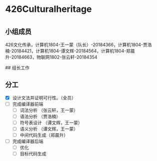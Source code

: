# 426Culturalheritage
#
## 小组成员
426文化传承，计算机1804-王一蒙（队长）-20184366，计算机1804-贾浩楠-20184421，计算机1804-谭文辉-20184564，计算机1804-郑晨升-20184663，物联网1802-张云轩-20184354

## 组长工作

## 分工
- [x] 设计文法并证明可行性。（全员）
- [ ] 完成编译器前端
  - [ ] 词法分析    （张云轩，王一蒙）
  - [ ] 语法分析    （贾浩楠）
  - [ ] 符号表设计  （谭文辉，王一蒙）
  - [ ] 语义分析    （谭文辉，王一蒙）
  - [ ] 中间代码生成（郑晨升）
- [ ] 完成编译器后端
  - [ ] 优化
  - [ ] 目标代码生成 

